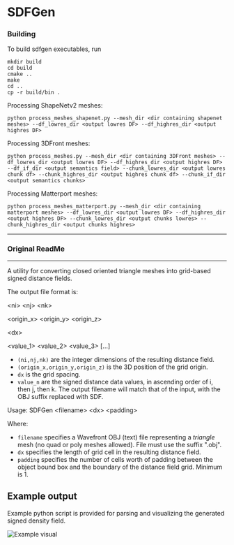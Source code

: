 # SDFGen

### Building

To build sdfgen executables, run

```
mkdir build
cd build
cmake ..
make
cd ..
cp -r build/bin .
```

Processing ShapeNetv2 meshes:

```
python process_meshes_shapenet.py --mesh_dir <dir containing shapenet meshes> --df_lowres_dir <output lowres DF> --df_highres_dir <output highres DF>
```

Processing 3DFront meshes:
```
python process_meshes.py --mesh_dir <dir containing 3DFront meshes> --df_lowres_dir <output lowres DF> --df_highres_dir <output highres DF> --df_if_dir <output semantics field> --chunk_lowres_dir <output lowres chunk df> --chunk_highres_dir <output highres chunk df> --chunk_if_dir <output semantics chunks>
```


Processing Matterport meshes:

```
python process_meshes_matterport.py --mesh_dir <dir containing matterport meshes> --df_lowres_dir <output lowres DF> --df_highres_dir <output highres DF> --chunk_lowres_dir <output chunks lowres> --chunk_highres_dir <output chunks highres>
```

---
### Original ReadMe
---

A utility for converting closed oriented triangle meshes into grid-based signed distance fields.

The output file format is:

\<ni\> \<nj\> \<nk\>

\<origin_x\> \<origin_y\> \<origin_z\>

\<dx\>

\<value_1\> \<value_2\> \<value_3\> [...]

  - `(ni,nj,nk)` are the integer dimensions of the resulting distance field.
  - `(origin_x,origin_y,origin_z)` is the 3D position of the grid origin.
  - `dx` is the grid spacing.
  - `value_n` are the signed distance data values, in ascending order of i, then j, then k.
The output filename will match that of the input, with the OBJ suffix replaced with SDF.

Usage: SDFGen \<filename\> \<dx\> \<padding\>

Where:
  - `filename` specifies a Wavefront OBJ (text) file representing a *triangle* mesh (no quad or poly meshes allowed). File must use the suffix ".obj".
  - `dx` specifies the length of grid cell in the resulting distance field.
  - `padding` specifies the number of cells worth of padding between the object bound box and the boundary of the distance field grid. Minimum is 1.

## Example output

Example python script is provided for parsing and visualizing the generated signed density field.

![Example visual](resources/banana.png  "SDF of a banana")
